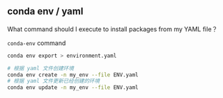 

## conda env / yaml

What command should I execute to install packages from my YAML file？

`conda-env` command 
```bash
conda env export > environment.yaml

# 根据 yaml 文件创建环境
conda env create -n my_env --file ENV.yaml
# 根据 yaml 文件更新已经创建的环境
conda env update -n my_env --file ENV.yaml
```
